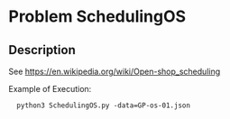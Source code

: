 # Problem SchedulingOS
## Description
See https://en.wikipedia.org/wiki/Open-shop_scheduling

Example of Execution:
```
  python3 SchedulingOS.py -data=GP-os-01.json
